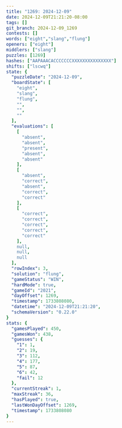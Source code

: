 ```yaml
---
title: "1269: 2024-12-09"
date: 2024-12-09T21:21:20-08:00
tags: []
git_branch: 2024-12-09_1269
contests: []
words: ["eight","slang","flung"]
openers: ["eight"]
middlers: ["slang"]
puzzles: [1269]
hashes: ["AAPAAACACCCCCCCXXXXXXXXXXXXXXX"]
shifts: ["lscwq"]
state: {
  "puzzleDate": "2024-12-09",
  "boardState": [
    "eight",
    "slang",
    "flung",
    "",
    "",
    ""
  ],
  "evaluations": [
    [
      "absent",
      "absent",
      "present",
      "absent",
      "absent"
    ],
    [
      "absent",
      "correct",
      "absent",
      "correct",
      "correct"
    ],
    [
      "correct",
      "correct",
      "correct",
      "correct",
      "correct"
    ],
    null,
    null,
    null
  ],
  "rowIndex": 3,
  "solution": "flung",
  "gameStatus": "WIN",
  "hardMode": true,
  "gameId": "2021",
  "dayOffset": 1269,
  "timestamp": 1733808080,
  "datetime": "2024-12-09T21:21:20",
  "schemaVersion": "0.22.0"
}
stats: {
  "gamesPlayed": 450,
  "gamesWon": 438,
  "guesses": {
    "1": 1,
    "2": 19,
    "3": 112,
    "4": 177,
    "5": 87,
    "6": 42,
    "fail": 12
  },
  "currentStreak": 1,
  "maxStreak": 36,
  "hasPlayed": true,
  "lastWonDayOffset": 1269,
  "timestamp": 1733808080
}
---
```

<!-- more -->
